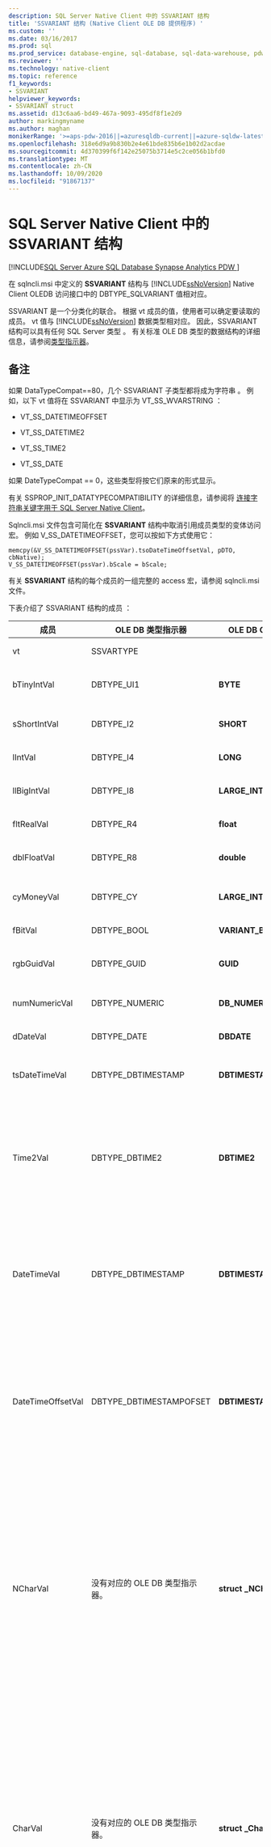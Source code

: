 ```yaml
---
description: SQL Server Native Client 中的 SSVARIANT 结构
title: 'SSVARIANT 结构 (Native Client OLE DB 提供程序) '
ms.custom: ''
ms.date: 03/16/2017
ms.prod: sql
ms.prod_service: database-engine, sql-database, sql-data-warehouse, pdw
ms.reviewer: ''
ms.technology: native-client
ms.topic: reference
f1_keywords:
- SSVARIANT
helpviewer_keywords:
- SSVARIANT struct
ms.assetid: d13c6aa6-bd49-467a-9093-495df8f1e2d9
author: markingmyname
ms.author: maghan
monikerRange: '>=aps-pdw-2016||=azuresqldb-current||=azure-sqldw-latest||>=sql-server-2016||=sqlallproducts-allversions||>=sql-server-linux-2017||=azuresqldb-mi-current'
ms.openlocfilehash: 318e6d9a9b830b2e4e61bde835b6e1b02d2acdae
ms.sourcegitcommit: 4d370399f6f142e25075b3714e5c2ce056b1bfd0
ms.translationtype: MT
ms.contentlocale: zh-CN
ms.lasthandoff: 10/09/2020
ms.locfileid: "91867137"
---
```

# <a name="ssvariant-structure-in-sql-server-native-client"></a>SQL Server Native Client 中的 SSVARIANT 结构
[!INCLUDE[SQL Server Azure SQL Database Synapse Analytics PDW ](../../includes/applies-to-version/sql-asdb-asdbmi-asa-pdw.md)]

  在 sqlncli.msi 中定义的 **SSVARIANT** 结构与 [!INCLUDE[ssNoVersion](../../includes/ssnoversion-md.md)] Native Client OLEDB 访问接口中的 DBTYPE_SQLVARIANT 值相对应。  
  
 SSVARIANT  是一个分类化的联合。 根据 vt 成员的值，使用者可以确定要读取的成员。 vt 值与 [!INCLUDE[ssNoVersion](../../includes/ssnoversion-md.md)] 数据类型相对应。 因此，SSVARIANT 结构可以具有任何 SQL Server 类型  。 有关标准 OLE DB 类型的数据结构的详细信息，请参阅[类型指示器](/previous-versions/windows/desktop/ms711251(v=vs.85))。  
  
## <a name="remarks"></a>备注  
 如果 DataTypeCompat==80，几个 SSVARIANT 子类型都将成为字符串  。 例如，以下 vt 值将在 SSVARIANT 中显示为 VT_SS_WVARSTRING  ：  
  
-   VT_SS_DATETIMEOFFSET  
  
-   VT_SS_DATETIME2  
  
-   VT_SS_TIME2  
  
-   VT_SS_DATE  
  
 如果 DateTypeCompat == 0，这些类型将按它们原来的形式显示。  
  
 有关 SSPROP_INIT_DATATYPECOMPATIBILITY 的详细信息，请参阅将 [连接字符串关键字用于 SQL Server Native Client](../../relational-databases/native-client/applications/using-connection-string-keywords-with-sql-server-native-client.md)。  
  
 Sqlncli.msi 文件包含可简化在 **SSVARIANT** 结构中取消引用成员类型的变体访问宏。 例如 V_SS_DATETIMEOFFSET，您可以按如下方式使用它：  
  
```  
memcpy(&V_SS_DATETIMEOFFSET(pssVar).tsoDateTimeOffsetVal, pDTO, cbNative);  
V_SS_DATETIMEOFFSET(pssVar).bScale = bScale;  
```  
  
 有关 **SSVARIANT** 结构的每个成员的一组完整的 access 宏，请参阅 sqlncli.msi 文件。  
  
 下表介绍了 SSVARIANT 结构的成员  ：  
  
|成员|OLE DB 类型指示器|OLE DB C 数据类型|vt 值|注释|  
|------------|---------------------------|------------------------|--------------|--------------|  
|vt|SSVARTYPE|||指定 SSVARIANT 结构中包含的值类型  。|  
|bTinyIntVal|DBTYPE_UI1|**BYTE**|**VT_SS_UI1**|支持 tinyint  [!INCLUDE[ssNoVersion](../../includes/ssnoversion-md.md)] 数据类型。|  
|sShortIntVal|DBTYPE_I2|**SHORT**|**VT_SS_I2**|支持 smallint  [!INCLUDE[ssNoVersion](../../includes/ssnoversion-md.md)] 数据类型。|  
|lIntVal|DBTYPE_I4|**LONG**|**VT_SS_I4**|支持 int  [!INCLUDE[ssNoVersion](../../includes/ssnoversion-md.md)] 数据类型。|  
|llBigIntVal|DBTYPE_I8|**LARGE_INTEGER**|**VT_SS_I8**|支持 bigint  [!INCLUDE[ssNoVersion](../../includes/ssnoversion-md.md)] 数据类型。|  
|fltRealVal|DBTYPE_R4|**float**|**VT_SS_R4**|支持 real  [!INCLUDE[ssNoVersion](../../includes/ssnoversion-md.md)] 数据类型。|  
|dblFloatVal|DBTYPE_R8|**double**|**VT_SS_R8**|支持 float  [!INCLUDE[ssNoVersion](../../includes/ssnoversion-md.md)] 数据类型。|  
|cyMoneyVal|DBTYPE_CY|**LARGE_INTEGER**|**VT_SS_MONEY VT_SS_SMALLMONEY**|支持 money  和 smallmoney  [!INCLUDE[ssNoVersion](../../includes/ssnoversion-md.md)] 数据类型。|  
|fBitVal|DBTYPE_BOOL|**VARIANT_BOOL**|**VT_SS_BIT**|支持 bit  [!INCLUDE[ssNoVersion](../../includes/ssnoversion-md.md)] 数据类型。|  
|rgbGuidVal|DBTYPE_GUID|**GUID**|**VT_SS_GUID**|支持 uniqueidentifier  [!INCLUDE[ssNoVersion](../../includes/ssnoversion-md.md)] 数据类型。|  
|numNumericVal|DBTYPE_NUMERIC|**DB_NUMERIC**|**VT_SS_NUMERIC**|支持 numeric  [!INCLUDE[ssNoVersion](../../includes/ssnoversion-md.md)] 数据类型。|  
|dDateVal|DBTYPE_DATE|**DBDATE**|**VT_SS_DATE**|支持 date **数据类型**[!INCLUDE[ssNoVersion](../../includes/ssnoversion-md.md)]。|  
|tsDateTimeVal|DBTYPE_DBTIMESTAMP|**DBTIMESTAMP**|**VT_SS_SMALLDATETIME VT_SS_DATETIME VT_SS_DATETIME2**|支持 smalldatetime  、datetime  和 datetime2  [!INCLUDE[ssNoVersion](../../includes/ssnoversion-md.md)] 数据类型。|  
|Time2Val|DBTYPE_DBTIME2|**DBTIME2**|**VT_SS_TIME2**|支持 time  [!INCLUDE[ssNoVersion](../../includes/ssnoversion-md.md)] 数据类型。<br /><br /> 包括以下成员：<br /><br /> tTime2Val  (DBTIME2  )<br /><br /> bScale  (BYTE  ) 指定 tTime2Val  值的小数位数。|  
|DateTimeVal|DBTYPE_DBTIMESTAMP|**DBTIMESTAMP**|**VT_SS_DATETIME2**|支持 datetime2  [!INCLUDE[ssNoVersion](../../includes/ssnoversion-md.md)] 数据类型。<br /><br /> 包括以下成员：<br /><br /> tsDataTimeVal  (DBTIMESTAMP)<br /><br /> bScale  (BYTE  ) 指定 tsDataTimeVal  值的小数位数。|  
|DateTimeOffsetVal|DBTYPE_DBTIMESTAMPOFSET|**DBTIMESTAMPOFFSET**|**VT_SS_DATETIMEOFFSET**|支持 datetimeoffset  [!INCLUDE[ssNoVersion](../../includes/ssnoversion-md.md)] 数据类型。<br /><br /> 包括以下成员：<br /><br /> tsoDateTimeOffsetVal  (DBTIMESTAMPOFFSET  )<br /><br /> bScale  (BYTE  ) 指定 tsoDateTimeOffsetVal  值的小数位数。|  
|NCharVal|没有对应的 OLE DB 类型指示器。|**struct _NCharVal**|**VT_SS_WVARSTRING、**<br /><br /> **VT_SS_WSTRING**|支持 nchar  和 nvarchar  [!INCLUDE[ssNoVersion](../../includes/ssnoversion-md.md)] 数据类型。<br /><br /> 包括以下成员：<br /><br /> sActualLength  (SHORT  ) 指定 pwchNCharVal  指向的字符串的实际长度。 不包括尾零。<br /><br /> sMaxLength  (SHORT  ) 指定 pwchNCharVal  指向的字符串的最大长度。<br /><br /> 指向字符串的 pwchNCharVal  (WCHAR  \*) 指针。<br /><br /> 不使用的成员：rgbReserved**、dwReserved** 和 pwchReserved**。|  
|CharVal|没有对应的 OLE DB 类型指示器。|**struct _CharVal**|**VT_SS_STRING、**<br /><br /> **VT_SS_VARSTRING**|支持 char 和 varchar[!INCLUDE[ssNoVersion](../../includes/ssnoversion-md.md)] 数据类型。<br /><br /> 包括以下成员：<br /><br /> sActualLength (SHORT) 指定 pchCharVal 指向的字符串的实际长度。 不包括尾零。<br /><br /> sMaxLength (SHORT) 指定 pchCharVal 指向的字符串的最大长度。<br /><br /> 指向字符串的 pchCharVal (CHAR \*) 指针。<br /><br /> 不使用的成员：<br /><br /> rgbReserved**、dwReserved** 和 pwchReserved**。|  
|BinaryVal|没有对应的 OLE DB 类型指示器。|**struct _BinaryVal**|**VT_SS_VARBINARY、**<br /><br /> **VT_SS_BINARY**|支持 binary 和 varbinary[!INCLUDE[ssNoVersion](../../includes/ssnoversion-md.md)] 数据类型。<br /><br /> 包括以下成员：<br /><br /> sActualLength (SHORT) 指定 prgbBinaryVal 指向的数据的实际长度。<br /><br /> sMaxLength (SHORT) 指定 prgbBinaryVal 指向的数据的最大长度。<br /><br /> 指向二进制数据的 prgbBinaryVal (BYTE \*) 指针。<br /><br /> 不使用的成员：dwReserved。|  
|UnknownType|不使用|不使用|不使用|不使用|  
|BLOBType|不使用|不使用|不使用|不使用|  
  
## <a name="see-also"></a>另请参阅  
 [数据类型 (OLE DB)](../../relational-databases/native-client-ole-db-data-types/data-types-ole-db.md)  
  
